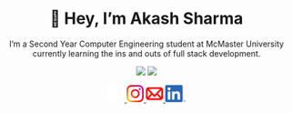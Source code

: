 <div align = center>
<h1>👋 Hey, I’m Akash Sharma</h1>

<p>I’m a Second Year Computer Engineering student at McMaster University currently learning the ins and outs of full stack development.</p>

<p>
<img src="https://github-readme-stats.vercel.app/api?username=akash5852&show_icons=true&theme=tokyonight&count_private=true&hide=issues"/>
<img width = 30% src="https://github-readme-stats.vercel.app/api/top-langs/?username=akash5852&theme=tokyonight&layout=compact&langs_count=7"/>
</p>

<a href="https://github.com/akash5852">
<img height = 30em width = auto src= "https://github.com/akash5852/akash5852/blob/main/icons/logos/GitHub-Mark-Light-120px-plus.png" alt="Github">
</a>



<a href="https://www.instagram.com/hiakash14/">
<img height = 30em width = auto src="https://github.com/akash5852/akash5852/blob/main/icons/logos/Instagram_Glyph_Gradient_RGB.png" alt="Instagram">
</a>

<a href="mailto:shara98@mcmaster.ca">
<img height = 30em width = auto src="https://github.com/akash5852/akash5852/blob/main/icons/logos/mail-128.png" alt="mail">
</a>
  
  <a href="www.linkedin.com/in/akash5852">
<img height = 30em width = auto src="https://github.com/akash5852/akash5852/blob/main/icons/logos/LI-In-Bug.png" alt="Linkedin">
</a>
</div>
<!---
akash5852/akash5852 is a ✨ special ✨ repository because its `README.md` (this file) appears on your GitHub profile.
You can click the Preview link to take a look at your changes.
--->
